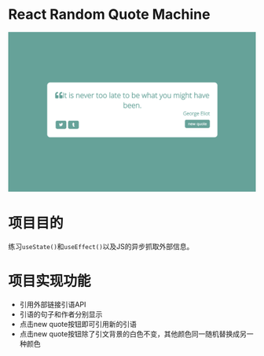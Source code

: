# React Random Quote Machine
![效果图](https://raw.githubusercontent.com/PapayaHUANG/images/main/img/20210908213859.png)

# 项目目的
练习`useState()`和`useEffect()`以及JS的异步抓取外部信息。

# 项目实现功能
- 引用外部链接引语API
- 引语的句子和作者分别显示
- 点击new quote按钮即可引用新的引语
- 点击new quote按钮除了引文背景的白色不变，其他颜色同一随机替换成另一种颜色